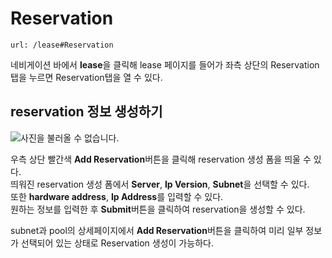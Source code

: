 Reservation
=====================
    url: /lease#Reservation
네비게이션 바에서 **lease**을 클릭해 lease 페이지를 들어가 좌측 상단의 Reservation탭을 누르면 Reservation탭을 열 수 있다.  

reservation 정보 생성하기
--------------------
![사진을 불러올 수 없습니다.]()

우측 상단 빨간색 **Add Reservation**버튼을 클릭해 reservation 생성 폼을 띄울 수 있다.  
띄워진 reservation 생성 폼에서 **Server**, **Ip Version**, **Subnet**을 선택할 수 있다.  
또한 **hardware address**, **Ip Address**를 입력할 수 있다.  
원하는 정보를 입력한 후 **Submit**버튼을 클릭하여 reservation을 생성할 수 있다.  

subnet과 pool의 상세페이지에서 **Add Reservation**버튼을 클릭하여 미리 일부 정보가 선택되어 있는 상태로 Reservation 생성이 가능하다.  

